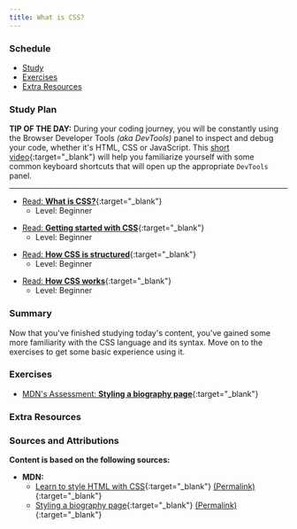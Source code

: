 ```yaml
---
title: What is CSS?
---
```


### Schedule

  - [Study](#study-plan-1)
  - [Exercises](#exercises-1)
  - [Extra Resources](#extra-resources-1)

### Study Plan

  **TIP OF THE DAY:** During your coding journey, you will be constantly using the Browser Developer Tools _(aka DevTools)_ panel to inspect and debug your code, whether it's HTML, CSS or JavaScript. This [short video](https://www.youtube.com/watch?v=X65TAP8a530){:target="_blank"} will help you familiarize yourself with some common keyboard shortcuts that will open up the appropriate `DevTools` panel. 

  ---

  <!-- TODO: Turn this resource into a Module -->
  - [Read: **What is CSS?**](resources/css_first_steps/what_is_css/index.md){:target="_blank"}
    - Level: Beginner

  <!-- TODO: Turn this resource into a Module -->
  - [Read: **Getting started with CSS**](resources/css_first_steps/getting_started/index.md){:target="_blank"}
    - Level: Beginner

  <!-- TODO: Turn this resource into a Module -->
  - [Read: **How CSS is structured**](resources/css_first_steps/how_css_is_structured/index.md){:target="_blank"}
    - Level: Beginner

  <!-- TODO: Turn this resource into a Module -->
  - [Read: **How CSS works**](resources/css_first_steps/how_css_works/index.md){:target="_blank"}
    - Level: Beginner

### Summary

  Now that you've finished studying today's content, you've gained some more familiarity with the CSS language and its syntax. Move on to the exercises to get some basic experience using it.

### Exercises

  - [MDN's Assessment: **Styling a biography page**](exercises/styling_a_biography_page/index.md){:target="_blank"}

### Extra Resources

### Sources and Attributions

  **Content is based on the following sources:**

  - **MDN:**
    - [Learn to style HTML with CSS](https://developer.mozilla.org/en-US/docs/Learn/CSS){:target="_blank"} [(Permalink)](https://github.com/mdn/content/blob/a77137e6239ef445ac67b2ffb7067d6332907910/files/en-us/learn/css/index.md){:target="_blank"}
    - [Styling a biography page](https://developer.mozilla.org/en-US/docs/Learn/CSS/First_steps/Styling_a_biography_page){:target="_blank"} [(Permalink)](https://github.com/mdn/content/blob/a77137e6239ef445ac67b2ffb7067d6332907910/files/en-us/learn/css/first_steps/styling_a_biography_page/index.md){:target="_blank"}